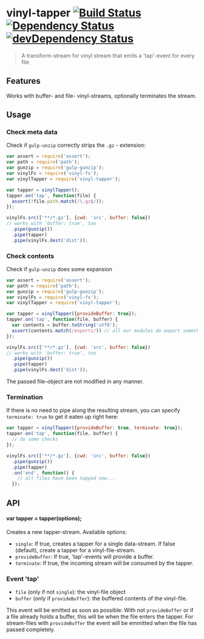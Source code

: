 # vinyl-tapper [![Build Status](https://secure.travis-ci.org/tapirdata/vinyl-tapper.png?branch=master)](https://travis-ci.org/tapirdata/vinyl-tapper) [![Dependency Status](https://david-dm.org/tapirdata/vinyl-tapper.svg)](https://david-dm.org/tapirdata/vinyl-tapper) [![devDependency Status](https://david-dm.org/tapirdata/vinyl-tapper/dev-status.svg)](https://david-dm.org/tapirdata/vinyl-tapper#info=devDependencies)
> A transform-stream for vinyl stream that emits a 'tap'-event for every file

## Features

Works with buffer- and file- vinyl-streams, optionally terminates the stream.

## Usage

### Check meta data

Check if `gulp-unzip` correctly strips the `.gz` - extension:

``` js
var assert = require('assert');
var path = require('path');
var gunzip = require('gulp-gunzip');
var vinylFs = require('vinyl-fs');
var vinylTapper = require('vinyl-tapper');

var tapper = vinylTapper();
tapper.on('tap', function(file) {
  assert(!file.path.match(/\.gz$/));
});

vinylFs.src(['**/*.gz'], {cwd: 'src', buffer: false}) 
// works with 'buffer: true', too 
  .pipe(gunzip())
  .pipe(tapper)
  .pipe(vinylFs.dest('dist'));

```
### Check contents

Check if `gulp-unzip` does some expansion

``` js
var assert = require('assert');
var path = require('path');
var gunzip = require('gulp-gunzip');
var vinylFs = require('vinyl-fs');
var vinylTapper = require('vinyl-tapper');

var tapper = vinylTapper({provideBuffer: true});
tapper.on('tap', function(file, buffer) {
  var contents = buffer.toString('utf8');
  assert(contents.match(/exports/)) // all our modules do export something
});

vinylFs.src(['**/*.gz'], {cwd: 'src', buffer: false}) 
// works with 'buffer: true', too 
  .pipe(gunzip())
  .pipe(tapper)
  .pipe(vinylFs.dest('dist'));
```
The passed file-object are not modified in any manner.

### Termination

If there is no need to pipe along the resulting stream, you can specify `terminate: true` to get it eaten up right here:

``` js
var tapper = vinylTapper({provideBuffer: true, terminate: true});
tapper.on('tap', function(file, buffer) {
  // do some checks
});

vinylFs.src(['**/*.gz'], {cwd: 'src', buffer: false})
  .pipe(gunzip())
  .pipe(tapper)
  .on('end', function() {
    // all files have been tapped now...
  });
```

## API

#### var tapper = tapper(options);

Creates a new tapper-stream. Available options:

- `single`: If true, creates a tapper for a single data-stream. If false (default), create a tapper for a vinyl-file-stream.
- `provideBuffer`: If true, 'tap'-events will provide a buffer.
- `terminate`: If true, the incoming stream will be consumed by the tapper.

### Event 'tap'

- `file` (only if not `single`): the vinyl-file object
- `buffer` (only if `provideBuffer`): the buffered contents of the vinyl-file.

This event will be emitted as soon as possible: With not `provideBuffer` or if a file already holds a buffer, this will be when the file enters the tapper. For stream-files with `provideBuffer` the event will be emmitted when the file has passed completely.

